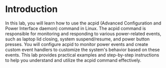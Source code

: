 # Introduction

In this lab, you will learn how to use the acpid (Advanced Configuration and Power Interface daemon) command in Linux. The acpid command is responsible for monitoring and responding to various power-related events, such as laptop lid closing, system suspend/resume, and power button presses. You will configure acpid to monitor power events and create custom event handlers to customize the system's behavior based on these events. This lab provides practical examples and step-by-step instructions to help you understand and utilize the acpid command effectively.
